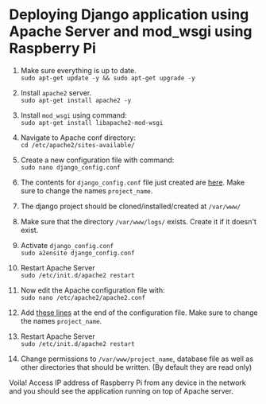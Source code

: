 # Deploying Django application using Apache Server and mod_wsgi using Raspberry Pi

1. Make sure everything is up to date.  
    `sudo apt-get update -y && sudo apt-get upgrade -y`

2. Install `apache2` server.  
    `sudo apt-get install apache2 -y`

3. Install `mod_wsgi` using command:  
    `sudo apt-get install libapache2-mod-wsgi`

4. Navigate to Apache conf directory:  
    `cd /etc/apache2/sites-available/`

5. Create a new configuration file with command:  
    `sudo nano django_config.conf`

6. The contents for `django_config.conf` file just created are [here](./django_config.conf). Make sure to change the names `project_name`.

7. The django project should be cloned/installed/created at `/var/www/`

8. Make sure that the directory `/var/www/logs/` exists. Create it if it doesn't exist.

9. Activate `django_config.conf`  
    `sudo a2ensite django_config.conf`

10. Restart Apache Server  
    `sudo /etc/init.d/apache2 restart`

11. Now edit the Apache configuration file with:  
    `sudo nano /etc/apache2/apache2.conf`

12. Add [these lines](./apache2.conf) at the end of the configuration file. Make sure to change the names `project_name`.  

13. Restart Apache Server  
    `sudo /etc/init.d/apache2 restart`

14. Change permissions to `/var/www/project_name`, database file as well as other directories that should be written. (By default they are read only)

Voila! Access IP address of Raspberry Pi from any device in the network and you should see the application running on top of Apache server.